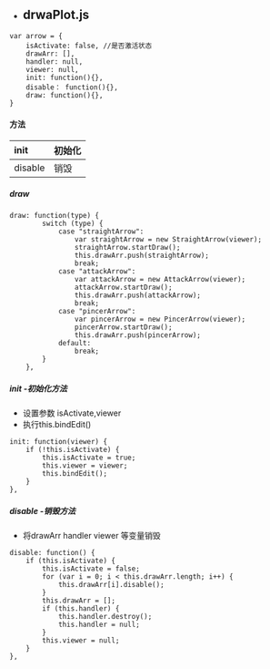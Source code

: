 * ## drwaPlot.js

```
var arrow = {
    isActivate: false, //是否激活状态
    drawArr: [],
    handler: null,
    viewer: null,
    init: function(){},
    disable： function(){},
    draw: function(){},
}
```

#### 方法

| init | 初始化 |
| :--- | :--- |
| disable | 销毁 |

##### draw

```
draw: function(type) {
		switch (type) {
			case "straightArrow":
				var straightArrow = new StraightArrow(viewer);
				straightArrow.startDraw();
				this.drawArr.push(straightArrow);
				break;
			case "attackArrow":
				var attackArrow = new AttackArrow(viewer);
				attackArrow.startDraw();
				this.drawArr.push(attackArrow);
				break;
			case "pincerArrow":
				var pincerArrow = new PincerArrow(viewer);
				pincerArrow.startDraw();
				this.drawArr.push(pincerArrow);
			default:
				break;
		}
	},
```

##### init -初始化方法

* 设置参数 isActivate,viewer
* 执行this.bindEdit\(\)

```
init: function(viewer) {
    if (!this.isActivate) {
        this.isActivate = true;
        this.viewer = viewer;
        this.bindEdit();
    }
},
```

##### disable -销毁方法

* 将drawArr handler viewer 等变量销毁

```
disable: function() {
    if (this.isActivate) {
        this.isActivate = false;
        for (var i = 0; i < this.drawArr.length; i++) {
            this.drawArr[i].disable();
        }
        this.drawArr = [];
        if (this.handler) {
            this.handler.destroy();
            this.handler = null;
        }
        this.viewer = null;
    }
},
```



